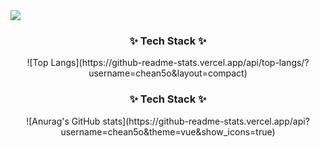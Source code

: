 
<!--
**chean5o/chean5o** is a ✨ _special_ ✨ repository because its `README.md` (this file) appears on your GitHub profile.

Here are some ideas to get you started:

- 🔭 I’m currently working on ...
- 🌱 I’m currently learning ...
- 👯 I’m looking to collaborate on ...
- 🤔 I’m looking for help with ...
- 💬 Ask me about ...
- 📫 How to reach me: ...
- 😄 Pronouns: ...
- ⚡ Fun fact: ...
-->
<img src="https://capsule-render.vercel.app/api?type=venom&color=d0fc5c&height=150&section=header&text=Lime&fontSize=70&fontColor=696969"/>


  
</div>

<h3 align="center">✨ Tech Stack ✨</h3>
<div align="center">
![Top Langs](https://github-readme-stats.vercel.app/api/top-langs/?username=chean5o&layout=compact)
</div>



<h3 align="center">✨ Tech Stack ✨</h3>
<div align="center">
![Anurag's GitHub stats](https://github-readme-stats.vercel.app/api?username=chean5o&theme=vue&show_icons=true)
</div>
